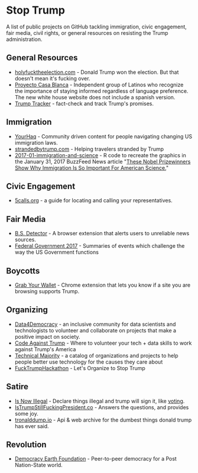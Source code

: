 # Stop Trump

A list of public projects on GitHub tackling immigration, civic engagement, fair media, civil rights, or general resources on resisting the Trump administration.

## General Resources

- [holyfucktheelection.com](https://github.com/csb324/holyfucktheelectionistomorrow) - Donald Trump won the election. But that doesn't mean it's fucking over.
- [Proyecto Casa Blanca](https://github.com/proyectocasablanca/casablanca) - Independent group of Latinos who recognize the importance of staying informed regardless of language preference. The new white house website does not include a spanish version.
- [Trump Tracker](https://github.com/TrumpTracker/trumptracker.github.io) - fact-check and track Trump's promises.

## Immigration

- [YourHaq](https://github.com/aymannadeem/yourhaq) - Community driven content for people navigating changing US immigration laws.
- [strandedbytrump.com](https://github.com/RichardLitt/stranded-by-trump) - Helping travelers stranded by Trump
- [2017-01-immigration-and-science](https://github.com/BuzzFeedNews/2017-01-immigration-and-science) - R code to recreate the graphics in the January 31, 2017 BuzzFeed News article "[These Nobel Prizewinners Show Why Immigration Is So Important For American Science.](https://www.buzzfeed.com/peteraldhous/immigration-and-science)"

## Civic Engagement

- [5calls.org](https://github.com/5calls/5calls) - a guide for locating and calling your representatives.

## Fair Media

- [B.S. Detector](https://github.com/bs-detector/bs-detector) - A browser extension that alerts users to unreliable news sources.
- [Federal Government 2017](https://github.com/jlord/federal-gov) - Summaries of events which challenge the way the US Government functions

## Boycotts

- [Grab Your Wallet](https://github.com/egonSchiele/GrabYourWallet) - Chrome extension that lets you know if a site you are browsing supports Trump.

## Organizing

- [Data4Democracy](https://github.com/Data4Democracy/read-this-first) - an inclusive community for data scientists and technologists to volunteer and collaborate on projects that make a positive impact on society.
- [Code Against Trump](https://github.com/katerabinowitz/Code-Against-Trump) - Where to volunteer your tech + data skills to work against Trump's America
- [Technical Majority](http://technicalmajority.com/) - a catalog of organizations and projects to help people better use technology for the causes they care about
- [FuckTrumpHackathon](https://github.com/kscottz/FuckTrumpHackathon) - Let's Organize to Stop Trump

## Satire

- [Is Now Illegal](https://github.com/ivanseidel/Is-Now-Illegal) - Declare things illegal and trump will sign it, like [voting](http://isnowillegal.com/?voting).
- [IsTrumpStillFuckingPresident.co](https://github.com/zebaslam/TrumpQuotes) - Answers the questions, and provides some joy.
- [tronalddump.io](https://github.com/tronalddump-io/tronald-app) - Api & web archive for the dumbest things donald trump has ever said.

## Revolution

- [Democracy Earth Foundation](https://github.com/DemocracyEarth/sovereign) - Peer-to-peer democracy for a Post Nation-State world.
